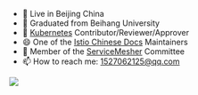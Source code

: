 <!--
**SataQiu/SataQiu** is a ✨ _special_ ✨ repository because its `README.md` (this file) appears on your GitHub profile.

Here are some ideas to get you started:

- 🔭 I’m currently working on ...
- 🌱 I’m currently learning ...
- 👯 I’m looking to collaborate on ...
- 🤔 I’m looking for help with ...
- 💬 Ask me about ...
- 📫 How to reach me: ...
- 😄 Pronouns: ...
- ⚡ Fun fact: ...
-->

- 🔭 Live in Beijing China
- 🌱 Graduated from Beihang University
- 👯 [Kubernetes](https://github.com/kubernetes/kubernetes) Contributor/Reviewer/Approver
- 😄 One of the [Istio Chinese Docs](https://istio.io/latest/zh/) Maintainers
- 💬 Member of the [ServiceMesher](https://www.servicemesher.com/) Committee
- 📫 How to reach me: 1527062125@qq.com

![](https://github-readme-stats.vercel.app/api?username=SataQiu&count_private=true)
